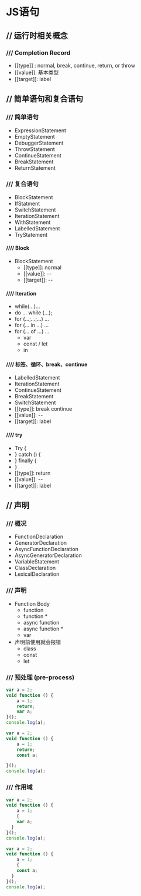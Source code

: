 # JS语句
## // 运行时相关概念

### /// Completion Record

- [[type]] : normal, break, continue, return, or throw
- [[value]]: 基本类型
- [[target]]: label



## // 简单语句和复合语句

### /// 简单语句

- ExpressionStatement
- EmptyStatement
- DebuggerStatement
- ThrowStatement
- ContinueStatement
- BreakStatement
- ReturnStatement

### /// 复合语句

- BlockStatement
- IfStatment
- SwitchStatement
- IterationStatement
- WithStatement
- LabelledStatement
- TryStatement



#### //// Block

- BlockStatement
    - [[type]]: normal
    - [[value]]: --
    - [[target]]: --



#### //// Iteration

- while(…)…
- do … while (…);
- for (…;…;…) …
- for (… in …) …
- for (… of …) …
    - var
    - const / let
    - in

#### //// 标签、循环、break、continue

- LabelledStatement
- IterationStatement
- ContinueStatement
- BreakStatement
- SwitchStatement
- [[type]]: break continue
- [[value]]: --
- [[target]]: label



#### //// try

- Try {
- } catch () {
- } finally {
- }
- [[type]]: return
- [[value]]: --
- [[target]]: label



## // 声明

### /// 概况

- FunctionDeclaration
- GeneratorDeclaration
- AsyncFunctionDeclaration
- AsyncGeneratorDeclaration
- VariableStatement
- ClassDeclaration
- LexicalDeclaration

### /// 声明

- Function Body
    - function
    - function *
    - async function
    - async function *
    - var
- 声明前使用就会报错
    - class
    - const
    - let

    
### /// 预处理 (pre-process)

```javascript
var a = 2;
void function () {
	a = 1;
	return;
 	var a;
}();
console.log(a);

var a = 2;
void function () {
 	a = 1;
 	return;
 	const a;

}();
console.log(a);
```



### /// 作用域

```javascript
var a = 2;
void function () {
	a = 1;
	{
    var a;
  }
}();
console.log(a);

var a = 2;
void function () {
 	a = 1;
 	{
    const a;
  }
}();
console.log(a);
```



